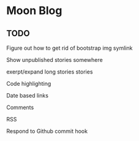 # Moon Blog

## TODO

Figure out how to get rid of bootstrap img symlink

Show unpublished stories somewhere

exerpt/expand long stories stories

Code highlighting

Date based links

Comments

RSS

Respond to Github commit hook
